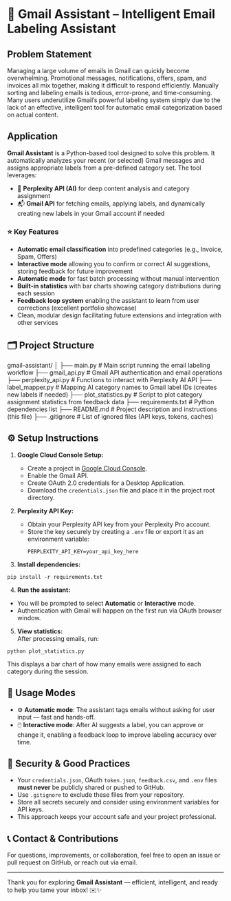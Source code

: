 # 📧 Gmail Assistant – Intelligent Email Labeling Assistant

## Problem Statement

Managing a large volume of emails in Gmail can quickly become overwhelming. Promotional messages, notifications, offers, spam, and invoices all mix together, making it difficult to respond efficiently. Manually sorting and labeling emails is tedious, error-prone, and time-consuming. Many users underutilize Gmail’s powerful labeling system simply due to the lack of an effective, intelligent tool for automatic email categorization based on actual content.

## Application

**Gmail Assistant** is a Python-based tool designed to solve this problem. It automatically analyzes your recent (or selected) Gmail messages and assigns appropriate labels from a pre-defined category set. The tool leverages:

- 🤖 **Perplexity API (AI)** for deep content analysis and category assignment
- 📬 **Gmail API** for fetching emails, applying labels, and dynamically creating new labels in your Gmail account if needed

### ⭐ Key Features

-  **Automatic email classification** into predefined categories (e.g., Invoice, Spam, Offers)  
-  **Interactive mode** allowing you to confirm or correct AI suggestions, storing feedback for future improvement  
-  **Automatic mode** for fast batch processing without manual intervention  
-  **Built-in statistics** with bar charts showing category distributions during each session  
-  **Feedback loop system** enabling the assistant to learn from user corrections (excellent portfolio showcase)  
-  Clean, modular design facilitating future extensions and integration with other services

## 🗂️ Project Structure
gmail-assistant/
│
├── main.py # Main script running the email labeling workflow
├── gmail_api.py # Gmail API authentication and email operations
├── perplexity_api.py # Functions to interact with Perplexity AI API
├── label_mapper.py # Mapping AI category names to Gmail label IDs (creates new labels if needed)
├── plot_statistics.py # Script to plot category assignment statistics from feedback data
├── requirements.txt # Python dependencies list
├── README.md # Project description and instructions (this file)
├── .gitignore # List of ignored files (API keys, tokens, caches)



## ⚙️ Setup Instructions

1. **Google Cloud Console Setup:**
   - Create a project in [Google Cloud Console](https://console.cloud.google.com/).  
   - Enable the Gmail API.  
   - Create OAuth 2.0 credentials for a Desktop Application.  
   - Download the `credentials.json` file and place it in the project root directory.
   
2. **Perplexity API Key:**
   - Obtain your Perplexity API key from your Perplexity Pro account.  
   - Store the key securely by creating a `.env` file or export it as an environment variable:  
     ```
     PERPLEXITY_API_KEY=your_api_key_here
     ```
3. **Install dependencies:**
```
pip install -r requirements.txt
```
4. **Run the assistant:**

- You will be prompted to select **Automatic** or **Interactive** mode.  
- Authentication with Gmail will happen on the first run via OAuth browser window.

5. **View statistics:**  
After processing emails, run:
```
python plot_statistics.py
```

This displays a bar chart of how many emails were assigned to each category during the session.

## 🎯 Usage Modes

- ⚙️ **Automatic mode**: The assistant tags emails without asking for user input — fast and hands-off.  
- 🖱️ **Interactive mode**: After AI suggests a label, you can approve or change it, enabling a feedback loop to improve labeling accuracy over time.

## 🔐 Security & Good Practices

- Your `credentials.json`, OAuth `token.json`, `feedback.csv`, and `.env` files **must never** be publicly shared or pushed to GitHub.  
- Use `.gitignore` to exclude these files from your repository.  
- Store all secrets securely and consider using environment variables for API keys.  
- This approach keeps your account safe and your project professional.

## 📞 Contact & Contributions

For questions, improvements, or collaboration, feel free to open an issue or pull request on GitHub, or reach out via email.

---

Thank you for exploring **Gmail Assistant** — efficient, intelligent, and ready to help you tame your inbox! ✉️✨

